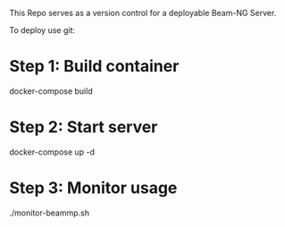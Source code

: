 This Repo serves as a version control for a deployable Beam-NG Server.

To deploy use git:
# Step 1: Build container
docker-compose build

# Step 2: Start server
docker-compose up -d

# Step 3: Monitor usage
./monitor-beammp.sh